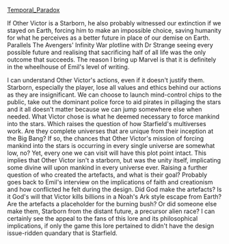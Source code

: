 [Temporal_Paradox](../Writing/Temporal_Paradox.md)

If Other Victor is a Starborn, he also probably witnessed our extinction if we stayed on Earth, forcing him to make an impossible choice, saving humanity for what he perceives as a better future in place of our demise on Earth. Parallels The Avengers' Infinity War plotline with Dr Strange seeing every possible future and realising that sacrificing half of all life was the only outcome that succeeds.
	The reason I bring up Marvel is that it is definitely in the wheelhouse of Emil's level of writing.
	
I can understand Other Victor's actions, even if it doesn't justify them. Starborn, especially the player, lose all values and ethics behind our actions as they are insignificant. We can choose to launch mind-control chips to the public, take out the dominant police force to aid pirates in pillaging the stars and it all doesn't matter because we can jump somewhere else when needed. What Victor chose is what he deemed necessary to force mankind into the stars.
	Which raises the question of how Starfield's multiverses work. 
	Are they complete universes that are unique from their inception at the Big Bang? If so, the chances that Other Victor's mission of forcing mankind into the stars is occurring in every single universe are somewhat low, no? Yet, every one we can visit will have this plot point intact. 
		This implies that Other Victor isn't a starborn, but was the unity itself, implicating some divine will upon mankind in every universe ever. Raising a further question of who created the artefacts, and what is their goal?
			Probably goes back to Emil's interview on the implications of faith and creationism and how conflicted he felt during the design. Did God make the artefacts? Is it God's will that Victor kills billions in a Noah's Ark style escape from Earth? Are the artefacts a placeholder for the burning bush? 
			Or did someone else make them, Starborn from the distant future, a precursor alien race? 
				I can certainly see the appeal to the fans of this lore and its philosophical implications, if only the game this lore pertained to didn't have the design issue-ridden quandary that is Starfield. 

